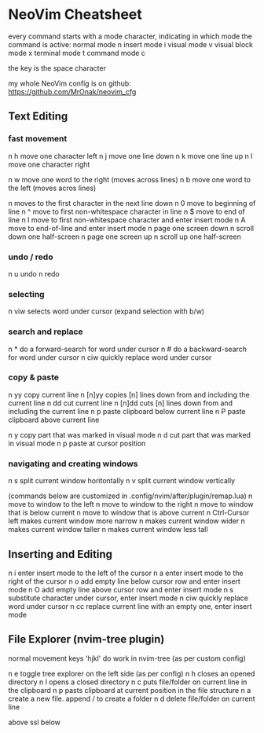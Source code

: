 # NeoVim Cheatsheet

every command starts with a mode character, 
indicating in which mode the command is active:
  normal mode         n
  insert mode         i
  visual mode         v
  visual block mode   x 
  terminal mode       t 
  command mode        c 

the <leader> key is the space character

my whole NeoVim config is on github: https://github.com/MrOnak/neovim_cfg

## Text Editing
### fast movement
n     h           move one character left
n     j           move one line down
n     k           move one line up
n     l           move one character right

n     w           move one word to the right (moves across lines)
n     b           move one word to the left (moves acros lines)

n     <cr>        moves to the first character in the next line down
n     0           move to beginning of line
n     ^           move to first non-whitespace character in line
n     $           move to end of line
n     I           move to first non-whitespace character and enter insert mode
n     A           move to end-of-line and enter insert mode
n     <C-F>       page one screen down 
n     <C-D>       scroll down one half-screen
n     <C-B>       page one screen up 
n     <C-U>       scroll up one half-screen

### undo / redo
n     u           undo
n     <C-r>       redo

### selecting
n     viw         selects word under cursor (expand selection with b/w)

### search and replace
n     *          do a forward-search for word under cursor
n     #          do a backward-search for word under cursor
n     ciw        quickly replace word under cursor

### copy & paste
n     yy          copy current line
n     [n]yy       copies [n] lines down from and including the current line
n     dd          cut current line
n     [n]dd       cuts [n] lines down from and including the current line
n     p           paste clipboard below current line
n     P           paste clipboard above current line

n     y           copy part that was marked in visual mode
n     d           cut part that was marked in visual mode
n     p           paste at cursor position

### navigating and creating windows
n     <C-w>s      split current window horitontally
n     <C-w>v      split current window vertically

(commands below are customized in .config/nvim/after/plugin/remap.lua)
n     <C-h>       move to window to the left
n     <C-l>       move to window to the right
n     <C-j>       move to window that is below current
n     <C-k>       move to window that is above current
n     <C-Left>    Ctrl-Cursor left makes current window more narrow
n     <C-Right>   makes current window wider
n     <C-Up>      makes current window taller
n     <C-Down>    makes current window less tall

## Inserting and Editing
n     i           enter insert mode to the left of the cursor
n     a           enter insert mode to the right of the cursor
n     o           add empty line below cursor row and enter insert mode
n     O           add empty line above cursor row and enter insert mode
n     s           substitute character under cursor, enter insert mode
n     ciw         quickly replace word under cursor
n     cc          replace current line with an empty one, enter insert mode

## File Explorer (nvim-tree plugin)
normal movement keys 'hjkl' do work in nvim-tree (as per custom config)

n     <leader>e   toggle tree explorer on the left side (as per config)
n     h           closes an opened directory
n     l           opens a closed directory
n     c           puts file/folder on current line in the clipboard
n     p           pasts clipboard at current position in the file structure
n     a           create a new file. append / to create a folder
n     d           delete file/folder on current line

above
 ssl
below














